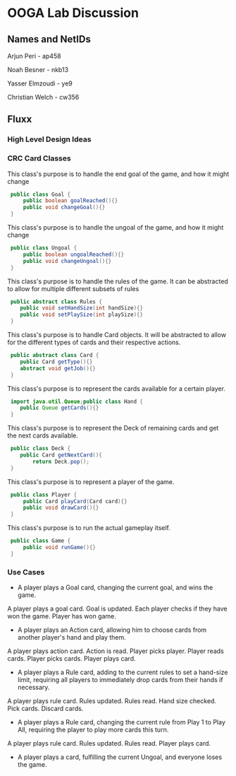 # OOGA Lab Discussion
## Names and NetIDs

Arjun Peri - ap458

Noah Besner - nkb13

Yasser Elmzoudi - ye9

Christian Welch -  cw356

## Fluxx

### High Level Design Ideas


### CRC Card Classes

This class's purpose is to handle the end goal of the game, and how it might change
```java
 public class Goal {
     public boolean goalReached(){}
     public void changeGoal(){}
 }
```

This class's purpose is to handle the ungoal of the game, and how it might change
```java
 public class Ungoal {
     public boolean ungoalReached(){}
     public void changeUngoal(){}
 }
```

This class's purpose is to handle the rules of the game. It can be abstracted to allow for 
multiple different subsets of rules
```java
 public abstract class Rules {
    public void setHandSize(int handSize){}
    public void setPlaySize(int playSize){}
 }
```

This class's purpose is to handle Card objects. It will be abstracted to allow for the different 
types of cards and their respective actions. 
```java
 public abstract class Card {
    public Card getType(){}
    abstract void getJob(){}
 }
```

This class's purpose is to represent the cards available for 
a certain player. 
```java
 import java.util.Queue;public class Hand {
    public Queue getCards(){}
 }
```

This class's purpose is to represent the Deck of remaining cards 
and get the next cards available. 
```java
 public class Deck {
    public Card getNextCard(){
        return Deck.pop();
 }
```

This class's purpose is to represent a player of the game.
```java
 public class Player {
     public Card playCard(Card card){}
     public void drawCard(){}
 }
```

This class's purpose is to run the actual gameplay itself.
```java
 public class Game {
     public void runGame(){}
 }
```

### Use Cases

 * A player plays a Goal card, changing the current goal, and wins the game.
 
 A player plays a goal card. Goal is updated. Each player checks if they have won the game. Player has won game.
 
 * A player plays an Action card, allowing him to choose cards from another player's hand and play them.
 
 A player plays action card. Action is read. Player picks player. Player reads cards. Player picks cards. Player plays card.
 
 * A player plays a Rule card, adding to the current rules to set a hand-size limit, requiring all players to immediately drop cards from their hands if necessary.
 
 A player plays rule card. Rules updated. Rules read. Hand size checked. Pick cards. Discard cards.
 
 * A player plays a Rule card, changing the current rule from Play 1 to Play All, requiring the player to play more cards this turn.

A player plays rule card. Rules updated. Rules read. Player plays card.

* A player plays a card, fulfilling the current Ungoal, and everyone loses the game.


